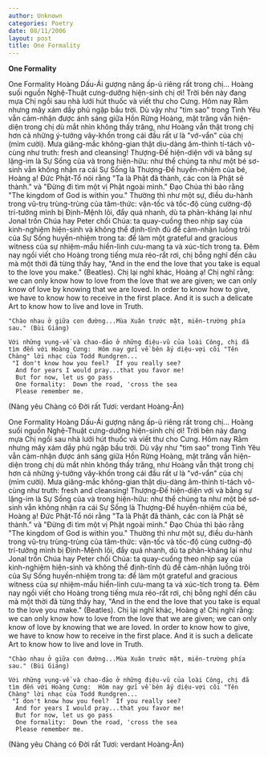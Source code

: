 ```yaml
---
author: Unknown
categories: Poetry
date: 08/11/2006
layout: post
title: One Formality
---
```


**One Formality**

One Formality
Hoàng Dấu-Ái gượng nâng ấp-ủ riêng rất trong chị...
Hoàng suối nguồn Nghệ-Thuật cưng-dưỡng hiện-sinh chị ơi!
     Trời bên này đang mựa  Chị ngồi sau nhà lưới hút thuốc và viết thư cho Cưng.  Hôm nay Rằm nhưng mây xám dầy phủ ngập bầu trời.  Dù vậy như "tim sao" trong Tình Yêu vẫn cảm-nhận được ánh sáng giữa Hồn Rừng Hoàng, mặt trăng vẫn hiện-diện trong chị dù mắt nhìn không thấy trăng, như Hoàng vẫn thật trong chị hơn cả những ý-tưởng vây-khốn trong cái đầu rất ư là "vớ-vẩn" của chị (mỉm cười).
     Mưa giăng-mắc không-gian thật dịu-dàng âm-thinh tí-tách vô-cùng như truth: fresh and cleansing!  Thượng-Đế hiện-diện với và bằng sự lặng-im là Sự Sống của và trong hiện-hữu: như thể chúng ta như một bé sơ-sinh vẫn không nhận ra cái Sự Sống là Thượng-Đế huyền-nhiệm của bé, Hoàng ạ!  Đức Phật-Tổ nói rằng "Ta là Phật đã thành, các con là Phật sẽ thành." và "Đừng đi tìm một vị Phật ngoài mình."  Đạo Chúa thì bảo rằng "The kingdom of God is within you."  Thường thì như một sự, điều du-hành trong vũ-trụ trùng-trùng của tâm-thức: vận-tốc và tốc-độ cùng cường-độ trí-tưởng mình bị Định-Mệnh lôi, đẩy quá nhanh, dù ta phản-kháng lại như Jonal trốn Chúa hay Peter chối Chúa: ta quay-cuồng theo nhịp say của kinh-nghiệm hiện-sinh và không thể định-tĩnh đủ để cảm-nhận luồng trôi của Sự Sống huyền-nhiệm trong ta: để làm một grateful and gracious witness của sự nhiệm-mầu hiển-linh cưu-mang ta và xúc-tích trong ta.
     Đêm nay ngồi viết cho Hoàng trong tiếng mưa réo-rắt rơi, chị bỗng nghĩ đến câu mà một thời đã từng thấy hay, "And in the end the love that you take is equal to the love you make." (Beatles).  Chị lại nghĩ khác, Hoàng ạ!  Chị nghĩ rằng: we can only know how to love from the love that we are given; we can only know of love by knowing that we are loved.  In order to know how to give, we have to know how to receive in the first place.  And it is such a delicate Art to know how to live and love in Truth.  
    
    "Chào nhau ở giữa con đường...Mùa Xuân trước mặt, miên-trường phía sau." (Bùi Giáng)

    Với những vụng-về và chao-đảo ở những điệu-vũ của loài Công, chị đã tìm đến với Hoàng Cưng:  Hôm nay gửi về bên ấy diệu-vợi cõi "Tên Chàng" lời nhạc của Todd Rundgren...
     "I don't know how you feel?  If you really see?
      And for years I would pray...that you favor me!
      But for now, let us go pass
      One formality:  Down the road, 'cross the sea
      Please remember me.
(Nàng yêu Chàng có Đời rất Tươi: verdant Hoàng-Ân)

One Formality
Hoàng Dấu-Ái gượng nâng ấp-ủ riêng rất trong chị...
Hoàng suối nguồn Nghệ-Thuật cưng-dưỡng hiện-sinh chị ơi!
     Trời bên này đang mựa  Chị ngồi sau nhà lưới hút thuốc và viết thư cho Cưng.  Hôm nay Rằm nhưng mây xám dầy phủ ngập bầu trời.  Dù vậy như "tim sao" trong Tình Yêu vẫn cảm-nhận được ánh sáng giữa Hồn Rừng Hoàng, mặt trăng vẫn hiện-diện trong chị dù mắt nhìn không thấy trăng, như Hoàng vẫn thật trong chị hơn cả những ý-tưởng vây-khốn trong cái đầu rất ư là "vớ-vẩn" của chị (mỉm cười).
     Mưa giăng-mắc không-gian thật dịu-dàng âm-thinh tí-tách vô-cùng như truth: fresh and cleansing!  Thượng-Đế hiện-diện với và bằng sự lặng-im là Sự Sống của và trong hiện-hữu: như thể chúng ta như một bé sơ-sinh vẫn không nhận ra cái Sự Sống là Thượng-Đế huyền-nhiệm của bé, Hoàng ạ!  Đức Phật-Tổ nói rằng "Ta là Phật đã thành, các con là Phật sẽ thành." và "Đừng đi tìm một vị Phật ngoài mình."  Đạo Chúa thì bảo rằng "The kingdom of God is within you."  Thường thì như một sự, điều du-hành trong vũ-trụ trùng-trùng của tâm-thức: vận-tốc và tốc-độ cùng cường-độ trí-tưởng mình bị Định-Mệnh lôi, đẩy quá nhanh, dù ta phản-kháng lại như Jonal trốn Chúa hay Peter chối Chúa: ta quay-cuồng theo nhịp say của kinh-nghiệm hiện-sinh và không thể định-tĩnh đủ để cảm-nhận luồng trôi của Sự Sống huyền-nhiệm trong ta: để làm một grateful and gracious witness của sự nhiệm-mầu hiển-linh cưu-mang ta và xúc-tích trong ta.
     Đêm nay ngồi viết cho Hoàng trong tiếng mưa réo-rắt rơi, chị bỗng nghĩ đến câu mà một thời đã từng thấy hay, "And in the end the love that you take is equal to the love you make." (Beatles).  Chị lại nghĩ khác, Hoàng ạ!  Chị nghĩ rằng: we can only know how to love from the love that we are given; we can only know of love by knowing that we are loved.  In order to know how to give, we have to know how to receive in the first place.  And it is such a delicate Art to know how to live and love in Truth.  
    
    "Chào nhau ở giữa con đường...Mùa Xuân trước mặt, miên-trường phía sau." (Bùi Giáng)

    Với những vụng-về và chao-đảo ở những điệu-vũ của loài Công, chị đã tìm đến với Hoàng Cưng:  Hôm nay gửi về bên ấy diệu-vợi cõi "Tên Chàng" lời nhạc của Todd Rundgren...
     "I don't know how you feel?  If you really see?
      And for years I would pray...that you favor me!
      But for now, let us go pass
      One formality:  Down the road, 'cross the sea
      Please remember me.
(Nàng yêu Chàng có Đời rất Tươi: verdant Hoàng-Ân)
